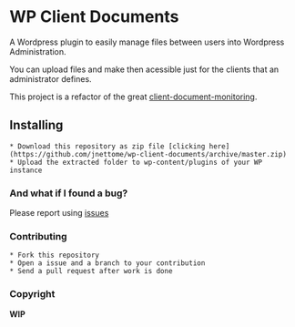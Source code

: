 # WP Client Documents

A Wordpress plugin to easily manage files between users into Wordpress Administration.

You can upload files and make then acessible just for the clients that an administrator defines.

This project is a refactor of the great [client-document-monitoring](http://https://github.com/hiteshjoshi/client-document-monitoring).


## Installing

    * Download this repository as zip file [clicking here](https://github.com/jnettome/wp-client-documents/archive/master.zip)
    * Upload the extracted folder to wp-content/plugins of your WP instance


### And what if I found a bug?

Please report using [issues](https://github.com/jnettome/wp-client-documents/issues)

### Contributing

    * Fork this repository
    * Open a issue and a branch to your contribution
    * Send a pull request after work is done

### Copyright

__WIP__